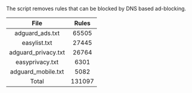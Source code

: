 The script removes rules that can be blocked by DNS based ad-blocking.


| File | Rules |
|:----:|:-----:|
| adguard_ads.txt | 65505 |
| easylist.txt | 27445 |
| adguard_privacy.txt | 26764 |
| easyprivacy.txt | 6301 |
| adguard_mobile.txt | 5082 |
| Total | 131097 |